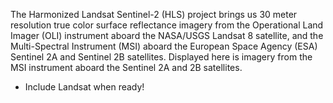 The Harmonized Landsat Sentinel-2 (HLS) project brings us 30 meter resolution true color surface reflectance imagery from the Operational Land Imager (OLI) instrument aboard the NASA/USGS Landsat 8 satellite, and the Multi-Spectral Instrument (MSI) aboard the European Space Agency (ESA) Sentinel 2A and Sentinel 2B satellites. Displayed here is imagery from the MSI instrument aboard the Sentinel 2A and 2B satellites.

* Include Landsat when ready!